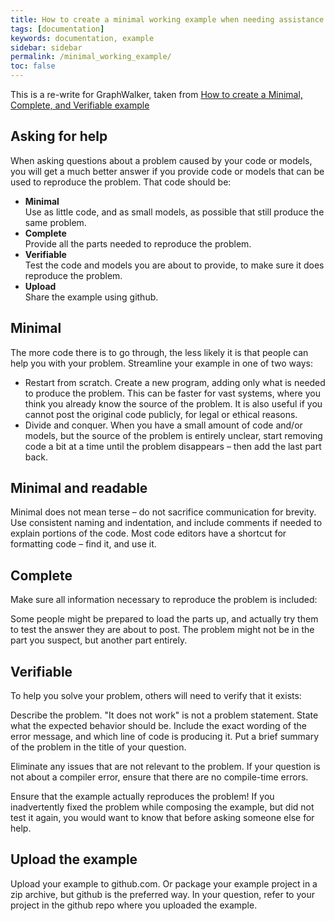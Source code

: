 ```yaml
---
title: How to create a minimal working example when needing assistance
tags: [documentation]
keywords: documentation, example
sidebar: sidebar
permalink: /minimal_working_example/
toc: false
---
```



This is a re-write for GraphWalker, taken from [How to create a Minimal, Complete, and Verifiable example](https://stackoverflow.com/help/mcve)

## Asking for help

When asking questions about a problem caused by your code or models, you will get a much better answer if you provide code or models that can be used to reproduce the problem. That code should be:

* **Minimal**<br>Use as little code, and as small models, as possible that still produce the same problem.
* **Complete**<br>Provide all the parts needed to reproduce the problem.
* **Verifiable**<br>Test the code and models you are about to provide, to make sure it does reproduce the problem.
* **Upload**<br>Share the example using github.

## Minimal

The more code there is to go through, the less likely it is that people can help you with your problem. Streamline your example in one of two ways:

- Restart from scratch. Create a new program, adding only what is needed to produce the problem. This can be faster for vast systems, where you think you already know the source of the problem. It is also useful if you cannot post the original code publicly, for legal or ethical reasons.
- Divide and conquer. When you have a small amount of code and/or models, but the source of the problem is entirely unclear, start removing code a bit at a time until the problem disappears – then add the last part back.


## Minimal and readable

Minimal does not mean terse – do not sacrifice communication for brevity. Use consistent naming and indentation, and include comments if needed to explain portions of the code. Most code editors have a shortcut for formatting code – find it, and use it.

## Complete

Make sure all information necessary to reproduce the problem is included:

Some people might be prepared to load the parts up, and actually try them to test the answer they are about to post.
The problem might not be in the part you suspect, but another part entirely.

## Verifiable

To help you solve your problem, others will need to verify that it exists:

Describe the problem. "It does not work" is not a problem statement. State what the expected behavior should be. Include the exact wording of the error message, and which line of code is producing it. Put a brief summary of the problem in the title of your question.

Eliminate any issues that are not relevant to the problem. If your question is not about a compiler error, ensure that there are no compile-time errors.

Ensure that the example actually reproduces the problem! If you inadvertently fixed the problem while composing the example, but did not test it again, you would want to know that before asking someone else for help.

## Upload the example

Upload your example to github.com. Or package your example project in a zip archive, but github is the preferred way. In your question, refer to your project in the github repo where you uploaded the example.
